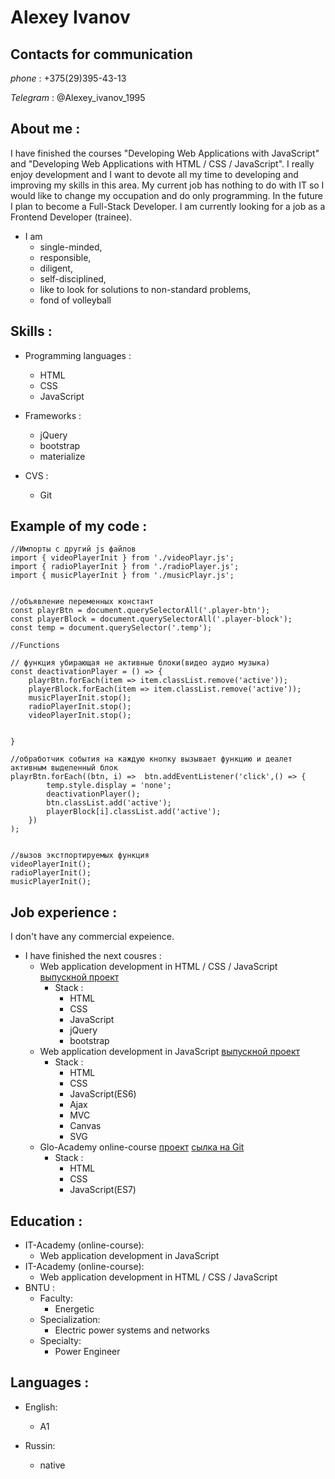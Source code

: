 # Alexey Ivanov

## Contacts for communication

_phone_ : +375(29)395-43-13

_Telegram_ : @Alexey_ivanov_1995

## About me :

I have finished the courses "Developing Web Applications with JavaScript" and "Developing Web Applications with HTML / CSS / JavaScript". I really enjoy development and I want to devote all my time to developing and improving my skills in this area. My current job has nothing to do with IT so I would like to change my occupation and do only programming. In the future I plan to become a Full-Stack Developer. I am currently looking for a job as a Frontend Developer (trainee).

- I am
  - single-minded,
  - responsible,
  - diligent,
  - self-disciplined,
  - like to look for solutions to non-standard problems,
  - fond of volleyball

## Skills :

- Programming languages :

  - HTML
  - CSS
  - JavaScript

- Frameworks :

  - jQuery
  - bootstrap
  - materialize

- CVS :
  - Git

## Example of my code :

```
//Импорты с другий js файлов
import { videoPlayerInit } from './videoPlayr.js';
import { radioPlayerInit } from './radioPlayer.js';
import { musicPlayerInit } from './musicPlayr.js';


//объявление переменных констант
const playrBtn = document.querySelectorAll('.player-btn');
const playerBlock = document.querySelectorAll('.player-block');
const temp = document.querySelector('.temp');

//Functions

// функция убирающая не активные блоки(видео аудио музыка)
const deactivationPlayer = () => {
    playrBtn.forEach(item => item.classList.remove('active'));
    playerBlock.forEach(item => item.classList.remove('active'));
    musicPlayerInit.stop();
    radioPlayerInit.stop();
    videoPlayerInit.stop();


}

//обработчик события на каждую кнопку вызывает функцию и деалет активным выделенный блок
playrBtn.forEach((btn, i) =>  btn.addEventListener('click',() => {
        temp.style.display = 'none';
        deactivationPlayer();
        btn.classList.add('active');
        playerBlock[i].classList.add('active');
    })
);


//вызов экстпортируемых функция
videoPlayerInit();
radioPlayerInit();
musicPlayerInit();
```

## Job experience :

I don't have any commercial expeience.

- I have finished the next cousres :
  - Web application development in HTML / CSS / JavaScript [выпускной проект](http://fe.it-academy.by/Sites/0031009/proekt/home/index.html)
    - Stack :
      - HTML
      - CSS
      - JavaScript
      - jQuery
      - bootstrap
  - Web application development in JavaScript [выпускной проект](http://fe.it-academy.by/Sites/0031009/proektJS/index.html)
    - Stack :
      - HTML
      - CSS
      - JavaScript(ES6)
      - Ajax
      - MVC
      - Canvas
      - SVG
  - Glo-Academy online-course [проект](http://fe.it-academy.by/Sites/0030999/Portfolio/index.html) [сылка на Git](https://github.com/skibyks/-Tunes_project)
    - Stack :
      - HTML
      - CSS
      - JavaScript(ES7)

## Education :

- IT-Academy (online-course):
  - Web application development in JavaScript
- IT-Academy (online-course):
  - Web application development in HTML / CSS / JavaScript
- BNTU :
  - Faculty:
    - Energetic
  - Specialization:
    - Electric power systems and networks
  - Specialty:
    - Power Engineer

## Languages :

- English:

  - A1

- Russin:
  - native
